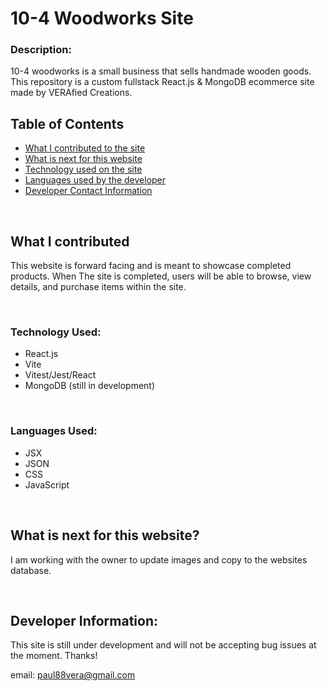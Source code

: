 # 10-4 Woodworks Site

### Description:

10-4 woodworks is a small business that sells handmade wooden goods. This repository is a custom fullstack React.js & MongoDB ecommerce site made by VERAfied Creations.

## Table of Contents

- [What I contributed to the site](#what-i-contributed)
- [What is next for this website](#what-is-next-for-this-website)
- [Technology used on the site](#technology-used)
- [Languages used by the developer](#languages-used)
- [Developer Contact Information](#contact-info)

<br>

## What I contributed

This website is forward facing and is meant to showcase completed products. When The site is completed, users will be able to browse, view details, and purchase items within the site.

<br/>

### Technology Used:

- React.js
- Vite
- Vitest/Jest/React
- MongoDB (still in development)

<br/>

### Languages Used:

- JSX
- JSON
- CSS
- JavaScript

<br/>

## What is next for this website?

I am working with the owner to update images and copy to the websites database.

<br/>

## Developer Information:

This site is still under development and will not be accepting bug issues at the moment. Thanks!

email: paul88vera@gmail.com
